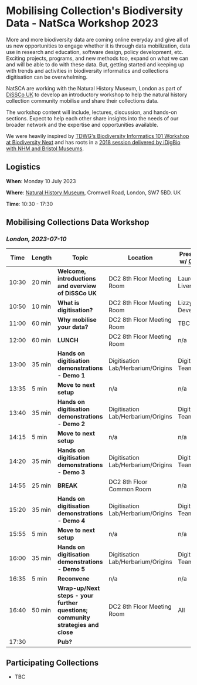 # Mobilising Collection's Biodiversity Data - NatSca Workshop 2023
More and more biodiversity data are coming online everyday and give all of us new opportunities to engage whether it is through data mobilization, data use in research and education, software design, policy development, etc. Exciting projects, programs, and new methods too, expand on what we can and will be able to do with these data. But, getting started and keeping up with trends and activities in biodiversity informatics and collections digitisation can be overwhelming.

NatSCA are working with the Natural History Museum, London  as part of [DiSSCo UK](https://www.dissco-uk.org/) to develop an introductory workshop to help the natural history collection community mobilise and share their collections data.

The workshop content will include, lectures, discussion, and hands-on sections. Expect to help each other share insights into the needs of our broader network and the expertise and opportunities available.  

We were heavily inspired by [TDWG's Biodiversity Informatics 101 Workshop at Biodiversity Next](https://github.com/tdwg/curriculum/blob/master/biodiversity-informatics-101/bi101_schedule_2019.md) and has roots in a [2018 session delivered by iDigBio with NHM and Bristol Museums](https://www.idigbio.org/wiki/index.php/UK-SWANSPracticalDigitisation).


## Logistics

**When**: Monday 10 July 2023

**Where**: [Natural History Museum](https://goo.gl/maps/oqtXQeiY8gdwxEPh8), Cromwell Road, London, SW7 5BD. UK

**Time**: 10:30 - 17:30 


## Mobilising Collections Data Workshop
### _London, 2023-07-10_
| Time | Length | Topic | Location |Presenter  w/ [ORCID](https://orcid.org/) |
| --- | --- | --- | --- | --- |
| 10:30 | 20 min | **Welcome, introductions and overview of DiSSCo UK** | DC2 8th Floor Meeting Room | Laurence Livermore |
| 10:50 | 10 min | **What is digitisation?** | DC2 8th Floor Meeting Room |Lizzy Devenish |
| 11:00 | 60 min | **Why mobilise your data?** | DC2 8th Floor Meeting Room | TBC & All |
| 12:00 | 60 min | **LUNCH** | DC2 8th Floor Meeting Room | n/a |
| 13:00 | 35 min | **Hands on digitisation demonstrations - Demo 1** | Digitisation Lab/Herbarium/Origins |Digitisation Team |
| 13:35 | 5 min  | **Move to next setup** | n/a | n/a |
| 13:40 | 35 min | **Hands on digitisation demonstrations - Demo 2** | Digitisation Lab/Herbarium/Origins | Digitisation Team |
| 14:15 | 5 min  | **Move to next setup** | n/a | n/a |
| 14:20 | 35 min | **Hands on digitisation demonstrations - Demo 3** | Digitisation Lab/Herbarium/Origins |Digitisation Team |
| 14:55 | 25 min | **BREAK** |  DC2 8th Floor Common Room |n/a |
| 15:20 | 35 min | **Hands on digitisation demonstrations - Demo 4** | Digitisation Lab/Herbarium/Origins |Digitisation Team |
| 15:55 | 5 min  | **Move to next setup** | n/a | n/a |
| 16:00 | 35 min | **Hands on digitisation demonstrations - Demo 5** | Digitisation Lab/Herbarium/Origins |Digitisation Team |
| 16:35 | 5 min  | **Reconvene** | n/a | n/a |
| 16:40 | 50 min | **Wrap-up/Next steps - your further questions; community strategies and close** | DC2 8th Floor Meeting Room |All |
| 17:30 |  | **Pub?** |  |

## Participating Collections
- TBC

